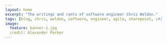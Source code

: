 ```yaml
---
layout: home
excerpt: "The writings and rants of software engineer Chris Weldon."
tags: [blog, chris, weldon, software, engineer, agile, sharepoint, c#]
image:
  feature: banner-1.jpg
  credit: Alexander Parker
---
```

